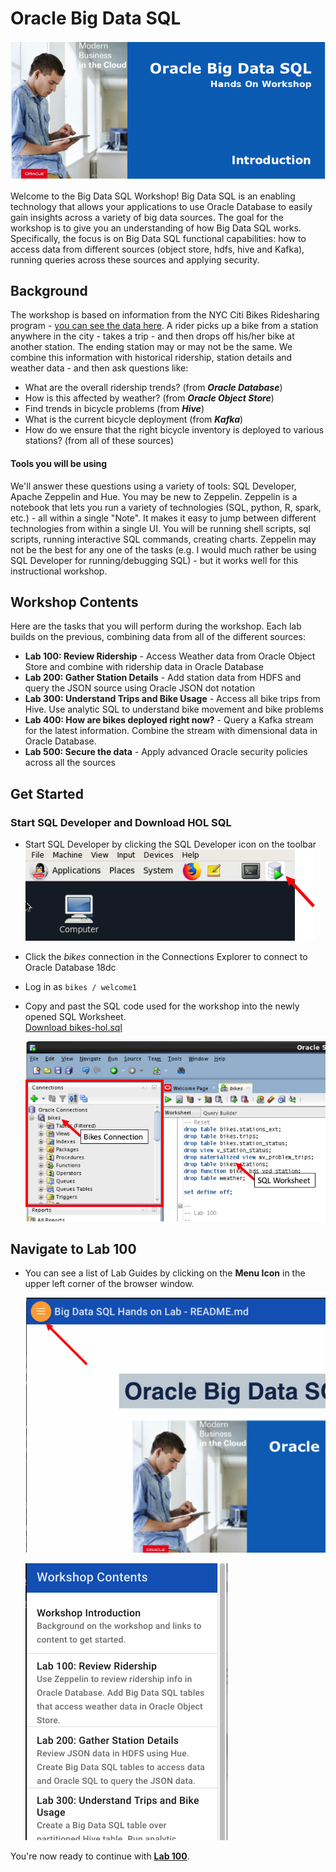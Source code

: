 # Oracle Big Data SQL
![](images/Title.png)

Welcome to the Big Data SQL Workshop!  Big Data SQL is an enabling technology that allows your applications to use Oracle Database to easily gain insights across a variety of big data sources.  The goal for the workshop is to give you an understanding of how Big Data SQL works.  Specifically, the focus is on Big Data SQL functional capabilities:  how to access data from different sources (object store, hdfs, hive and Kafka), running queries across these sources and applying security.  

## Background 
The workshop is based on information from the NYC Citi Bikes Ridesharing program - [you can see the data here](https://data.cityofnewyork.us/NYC-BigApps/Citi-Bike-System-Data/vsnr-94wk).  A rider picks up a bike from a station anywhere in  the city - takes a trip - and then drops off his/her bike at another station.  The ending station may or may not be the same.  We combine this information with historical ridership, station details and weather data - and then ask questions like:

- What are the overall ridership trends?  (from ***Oracle Database***)
- How is this affected by weather?  (from ***Oracle Object Store***)
- Find trends in bicycle problems  (from ***Hive***)
- What is the current bicycle deployment (from ***Kafka***) 
- How do we ensure that the right bicycle inventory is deployed to various stations? (from all of these sources)
 
#### Tools you will be using 
We'll answer these questions using a variety of tools:  SQL Developer, Apache Zeppelin and Hue.  You may be new to Zeppelin.  Zeppelin is a notebook that lets you run a variety of technologies (SQL, python, R, spark, etc.) - all within a single "Note".  It makes it easy to jump between different technologies from within a single UI.  You will be running shell scripts, sql scripts, running interactive SQL commands, creating charts.  Zeppelin may not be the best for any one of the tasks (e.g. I would much rather be using SQL Developer for running/debugging SQL) - but it works well for this instructional workshop.

## Workshop Contents 
Here are the tasks that you will perform during the workshop.  Each lab builds on the previous, combining data from all of the different sources:

- __Lab 100:  Review Ridership__ -  Access Weather data from Oracle Object Store and combine with ridership data in Oracle Database
- __Lab 200:  Gather Station Details__ -  Add station data from HDFS and query the JSON source using Oracle JSON dot notation
- __Lab 300:  Understand Trips and Bike Usage__ -  Access all bike trips from Hive.  Use analytic SQL to understand bike movement and bike problems
- __Lab 400:  How are bikes deployed right now?__ - Query a Kafka stream for the latest information.  Combine the stream with dimensional data in Oracle Database.
- __Lab 500:  Secure the data__ - Apply advanced Oracle security policies across all the sources

## Get Started
### Start SQL Developer and Download HOL SQL
* Start SQL Developer by clicking the SQL Developer icon on the toolbar
![](images/intro/start-sqldev.png)

* Click the *bikes* connection in the Connections Explorer to connect to Oracle Database 18dc
* Log in as `bikes / welcome1`
* Copy and past the SQL code used for the workshop into the newly opened SQL Worksheet.  
<a href="lab-resources/bikes-hol.sql.html" target="_blank">Download bikes-hol.sql</a>

  ![sqldev paste code](images/intro/sqldev-addhol.png)



## **Navigate to Lab 100**

  - You can see a list of Lab Guides by clicking on the **Menu Icon** in the upper left corner of the browser window.

    ![](images/intro/WorkshopMenu.png)

    ![](images/intro/WorkshopContents.png)

You're now ready to continue with [**Lab 100**](LabGuide100.md).